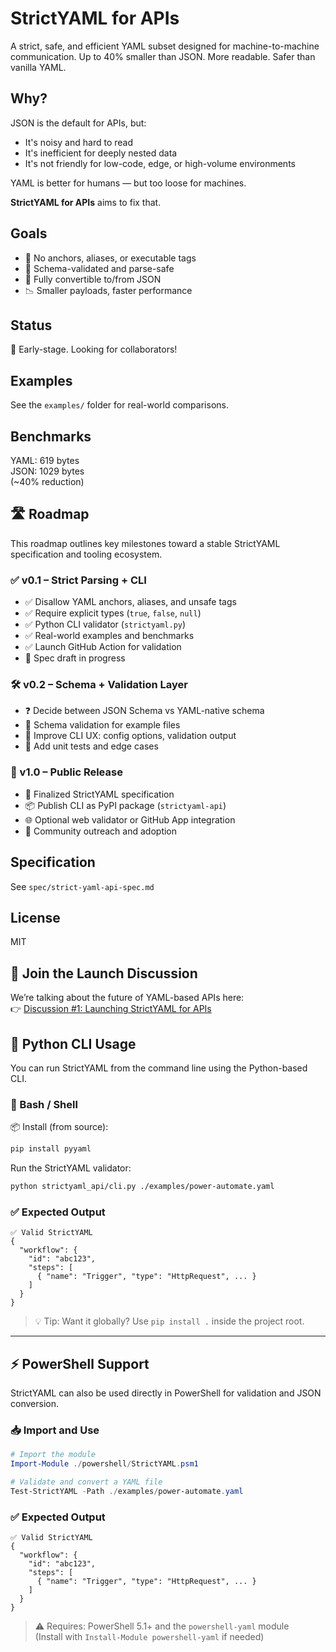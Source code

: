 # StrictYAML for APIs

A strict, safe, and efficient YAML subset designed for machine-to-machine communication. Up to 40% smaller than JSON. More readable. Safer than vanilla YAML.

## Why?

JSON is the default for APIs, but:
- It's noisy and hard to read
- It's inefficient for deeply nested data
- It's not friendly for low-code, edge, or high-volume environments

YAML is better for humans — but too loose for machines.

**StrictYAML for APIs** aims to fix that.

## Goals

- 🚫 No anchors, aliases, or executable tags
- 🔐 Schema-validated and parse-safe
- 🔁 Fully convertible to/from JSON
- 📉 Smaller payloads, faster performance

## Status

🔧 Early-stage. Looking for collaborators!

## Examples

See the `examples/` folder for real-world comparisons.

## Benchmarks

YAML: 619 bytes  
JSON: 1029 bytes  
(~40% reduction)

## 🛣 Roadmap

This roadmap outlines key milestones toward a stable StrictYAML specification and tooling ecosystem.

### ✅ v0.1 – Strict Parsing + CLI
- ✅ Disallow YAML anchors, aliases, and unsafe tags
- ✅ Require explicit types (`true`, `false`, `null`)
- ✅ Python CLI validator (`strictyaml.py`)
- ✅ Real-world examples and benchmarks
- ✅ Launch GitHub Action for validation
- 📝 Spec draft in progress

### 🛠 v0.2 – Schema + Validation Layer
- ❓ Decide between JSON Schema vs YAML-native schema
- 🧪 Schema validation for example files
- 🧰 Improve CLI UX: config options, validation output
- 🧼 Add unit tests and edge cases

### 🚀 v1.0 – Public Release
- 📘 Finalized StrictYAML specification
- 📦 Publish CLI as PyPI package (`strictyaml-api`)
- 🌐 Optional web validator or GitHub App integration
- 📣 Community outreach and adoption

## Specification

See `spec/strict-yaml-api-spec.md`

## License

MIT

## 📣 Join the Launch Discussion

We’re talking about the future of YAML-based APIs here:  
👉 [Discussion #1: Launching StrictYAML for APIs](https://github.com/xxxilPadrinoxxx/strict-yaml-api/discussions/1)

## 🐍 Python CLI Usage

You can run StrictYAML from the command line using the Python-based CLI.

### 🐚 Bash / Shell

📦 Install (from source):

```bash
pip install pyyaml
```

Run the StrictYAML validator:

```bash
python strictyaml_api/cli.py ./examples/power-automate.yaml
```

### ✅ Expected Output

```text
✅ Valid StrictYAML
{
  "workflow": {
    "id": "abc123",
    "steps": [
      { "name": "Trigger", "type": "HttpRequest", ... }
    ]
  }
}
```

> 💡 Tip: Want it globally? Use `pip install .` inside the project root.

---

## ⚡ PowerShell Support

StrictYAML can also be used directly in PowerShell for validation and JSON conversion.

### 📥 Import and Use

```powershell
# Import the module
Import-Module ./powershell/StrictYAML.psm1

# Validate and convert a YAML file
Test-StrictYAML -Path ./examples/power-automate.yaml
```

### ✅ Expected Output

```text
✅ Valid StrictYAML
{
  "workflow": {
    "id": "abc123",
    "steps": [
      { "name": "Trigger", "type": "HttpRequest", ... }
    ]
  }
}
```

> ⚠️ Requires: PowerShell 5.1+ and the `powershell-yaml` module  
(Install with `Install-Module powershell-yaml` if needed)
